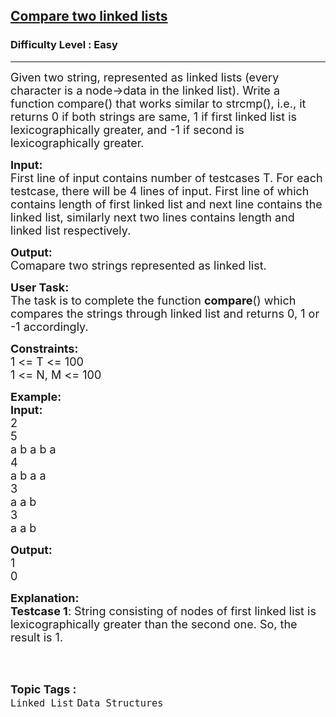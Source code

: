 <h2><a href="https://www.geeksforgeeks.org/problems/compare-two-linked-lists/1?page=2&category=Linked%20List&sortBy=difficulty">Compare two linked lists</a></h2><h3>Difficulty Level : Easy</h3><hr><div class="problems_problem_content__Xm_eO"><p><span style="font-size:18px">Given two string, represented as linked lists (every character is a node-&gt;data&nbsp;in the linked list). Write a function compare() that works similar to strcmp(), i.e., it returns 0 if both strings are same, 1 if first linked list is lexicographically greater, and -1 if second&nbsp;is lexicographically greater.</span></p>

<p><span style="font-size:18px"><strong>Input:</strong><br>
First line of input contains number of testcases T. For each testcase, there will be 4 lines of input. First line of which contains length of first linked list and next line contains the linked list, similarly next two lines contains length and linked list respectively.</span></p>

<p><span style="font-size:18px"><strong>Output:</strong><br>
Comapare two strings represented as linked list.</span></p>

<p><span style="font-size:18px"><strong>User Task:</strong><br>
The task is to complete the function <strong>compare</strong>() which compares the strings through linked list and returns 0, 1 or -1 accordingly.</span></p>

<p><span style="font-size:18px"><strong>Constraints:</strong><br>
1 &lt;= T &lt;= 100<br>
1 &lt;= N, M &lt;= 100</span></p>

<p><span style="font-size:18px"><strong>Example:<br>
Input:</strong><br>
2<br>
5<br>
a b a b a<br>
4<br>
a b a a<br>
3<br>
a a b<br>
3<br>
a a b</span></p>

<p><span style="font-size:18px"><strong>Output:</strong><br>
1<br>
0</span></p>

<p><span style="font-size:18px"><strong>Explanation:<br>
Testcase 1</strong>: String consisting of nodes of first linked list is lexicographically greater than the second one. So, the result is 1.</span><br>
&nbsp;</p>
</div><br><p><span style=font-size:18px><strong>Topic Tags : </strong><br><code>Linked List</code>&nbsp;<code>Data Structures</code>&nbsp;